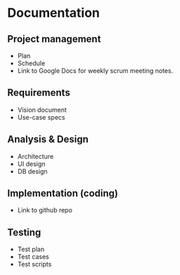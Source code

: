 # Documentation
## Project management
- Plan
- Schedule
- Link to Google Docs for weekly scrum meeting notes.
## Requirements
- Vision document
- Use-case specs
## Analysis & Design
- Architecture
- UI design
- DB design
## Implementation (coding)
- Link to github repo
## Testing
- Test plan
- Test cases
- Test scripts
